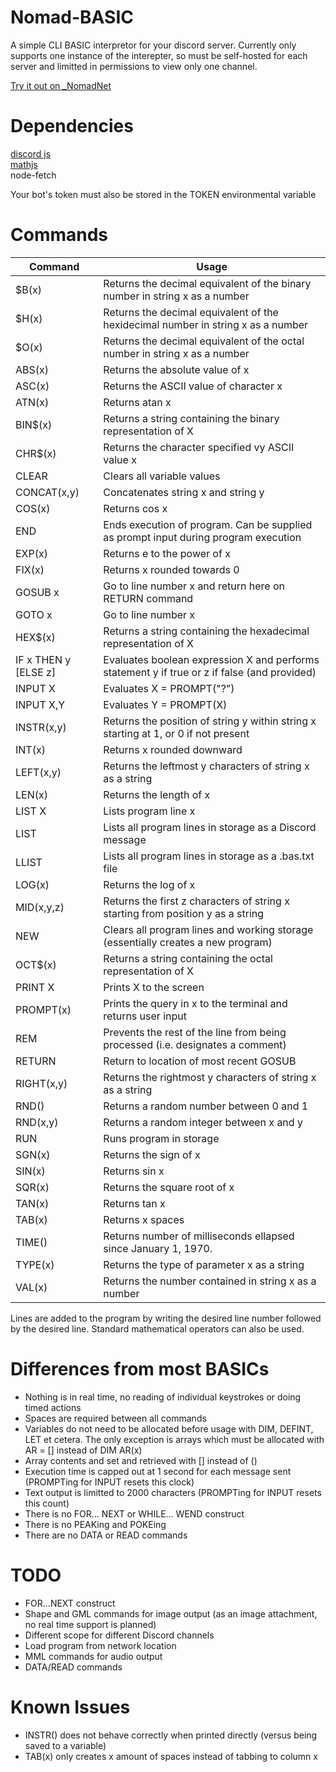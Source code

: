 # Nomad-BASIC

A simple CLI BASIC interpretor for your discord server. Currently only supports one instance of the interepter, so must be self-hosted for each server and limitted in permissions to view only one channel.

[Try it out on _NomadNet](https://discord.gg/effsHwSs)

# Dependencies 

[discord js](https://discord.js.org/#/)  
[mathjs](https://mathjs.org/)  
node-fetch

Your bot's token must also be stored in the TOKEN environmental variable  

# Commands 

| Command | Usage |
| ------------- | ------------- |
| $B(x)  | Returns the decimal equivalent of the binary number in string x as a number|
| $H(x)  | Returns the decimal equivalent of the hexidecimal number in string x as a number|
| $O(x)  | Returns the decimal equivalent of the octal number in string x as a number|
| ABS(x)  | Returns the absolute value of x |
| ASC(x)  | Returns the ASCII value of character x |
| ATN(x)  | Returns atan x |
| BIN$(x)  | Returns a string containing the binary representation of X |
| CHR$(x) | Returns the character specified vy ASCII value x |
| CLEAR | Clears all variable values |
| CONCAT(x,y)  | Concatenates string x and string y |
| COS(x)  | Returns cos x |
| END | Ends execution of program. Can be supplied as prompt input during program execution |
| EXP(x)  | Returns e to the power of x |
| FIX(x)  | Returns x rounded towards 0 |
| GOSUB x | Go to line number x and return here on RETURN command |
| GOTO x | Go to line number x|
| HEX$(x)  | Returns a string containing the hexadecimal representation of X |
| IF x THEN y [ELSE z]| Evaluates boolean expression X and performs statement y if true or z if false (and provided) |
| INPUT X | Evaluates X = PROMPT("?") |
| INPUT X,Y | Evaluates Y = PROMPT(X) |
| INSTR(x,y)  | Returns the position of string y within string x starting at 1, or 0 if not present|
| INT(x)  | Returns x rounded downward |
| LEFT(x,y)  | Returns the leftmost y characters of string x as a string|
| LEN(x)  | Returns the length of x|
| LIST X | Lists program line x |
| LIST | Lists all program lines in storage as a Discord message |
| LLIST | Lists all program lines in storage as a .bas.txt file |
| LOG(x)  | Returns the log of x |
| MID(x,y,z)  | Returns the first z characters of string x starting from position y as a string|
| NEW | Clears all program lines and working storage (essentially creates a new program) | 
| OCT$(x)  | Returns a string containing the octal representation of X |
| PRINT X |Prints X to the screen |
| PROMPT(x)  | Prints the query in x to the terminal and returns user input|
| REM  | Prevents the rest of the line from being processed (i.e. designates a comment)|
| RETURN |Return to location of most recent GOSUB |
| RIGHT(x,y)  | Returns the rightmost y characters of string x as a string|
| RND()  | Returns a random number between 0 and 1 |
| RND(x,y)  | Returns a random integer between x and y |
| RUN | Runs program in storage |
| SGN(x)  | Returns the sign of x |
| SIN(x)  | Returns sin x |
| SQR(x)  | Returns the square root of x |
| TAN(x)  | Returns tan x |
| TAB(x) | Returns x spaces |
| TIME()  | Returns number of milliseconds ellapsed since January 1, 1970. |
| TYPE(x)  | Returns the type of parameter x as a string  |
| VAL(x)  | Returns the number contained in string x as a number |

Lines are added to the program by writing the desired line number followed by the desired line. Standard mathematical operators can also be used.

# Differences from most BASICs
* Nothing is in real time, no reading of individual keystrokes or doing timed actions
* Spaces are required between all commands
* Variables do not need to be allocated before usage with DIM, DEFINT, LET et cetera. The only exception is arrays which must be allocated with AR = [] instead of DIM AR(x) 
* Array contents and set and retrieved with [] instead of ()
* Execution time is capped out at 1 second for each message sent (PROMPTing for INPUT resets this clock)
* Text output is limitted to 2000 characters (PROMPTing for INPUT resets this count)
* There is no FOR... NEXT or WHILE... WEND construct
* There is no PEAKing and POKEing
* There are no DATA or READ commands

# TODO
* FOR...NEXT construct
* Shape and GML commands for image output (as an image attachment, no real time support is planned)
* Different scope for different Discord channels
* Load program from network location
* MML commands for audio output
* DATA/READ commands


# Known Issues
* INSTR() does not behave correctly when printed directly (versus being saved to a variable)
* TAB(x) only creates x amount of spaces instead of tabbing to column x 
